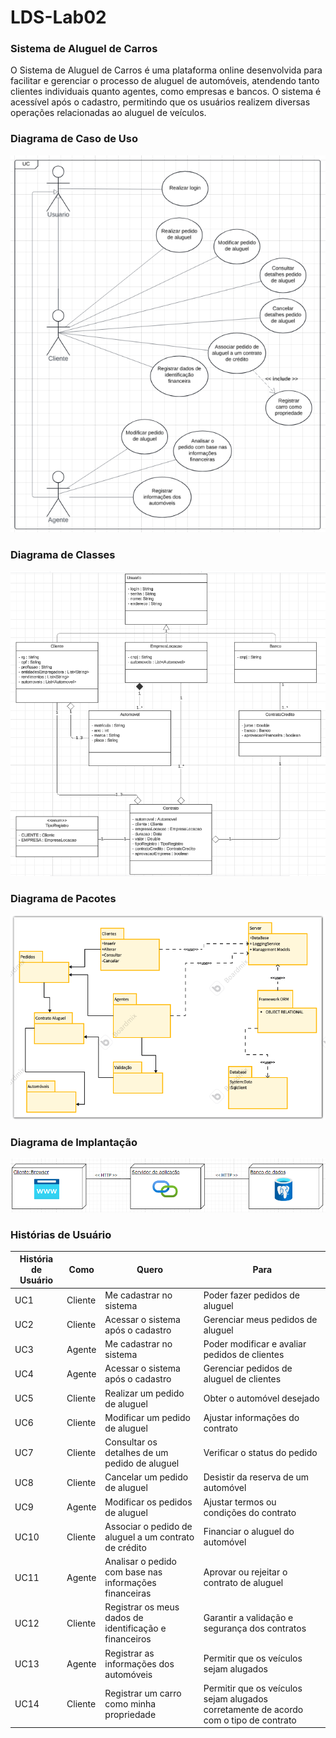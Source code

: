 # LDS-Lab02
### Sistema de Aluguel de Carros
O Sistema de Aluguel de Carros é uma plataforma online desenvolvida para facilitar e gerenciar o processo de aluguel de automóveis, atendendo tanto clientes individuais quanto agentes, como empresas e bancos. O sistema é acessível após o cadastro, permitindo que os usuários realizem diversas operações relacionadas ao aluguel de veículos.

### Diagrama de Caso de Uso
![User Case](./LDS-Lab02/images/UserCaseDiagram-lab02.png)

### Diagrama de Classes
![Class Diagram](./LDS-Lab02/images/diagrama_classe_lab02.PNG)

### Diagrama de Pacotes
![Package Diagram](./LDS-Lab02/images/diagrama_pacotes_lab02.png)

### Diagrama de Implantação
![Implantation Diagram](./LDS-Lab02/images/diagrama_implantacao_lab02.png)

### Histórias de Usuário

| **História de Usuário** | **Como**        | **Quero**                               | **Para**                                       |
|-------------------------|-----------------|-----------------------------------------|------------------------------------------------|
| UC1 | Cliente     | Me cadastrar no sistema                              | Poder fazer pedidos de aluguel                            |
| UC2 | Cliente     | Acessar o sistema após o cadastro                             | Gerenciar meus pedidos de aluguel                |
| UC3 | Agente     | Me cadastrar no sistema                              | Poder modificar e avaliar pedidos de clientes              |
| UC4 | Agente     | Acessar o sistema após o cadastro                             | Gerenciar pedidos de aluguel de clientes          |
| UC5 |	Cliente	   |     Realizar um pedido de aluguel            |  	Obter o automóvel desejado   |
| UC6 |	Cliente |	Modificar um pedido de aluguel	| Ajustar informações do contrato |
| UC7 |	Cliente |	Consultar os detalhes de um pedido de aluguel |	Verificar o status do pedido |
| UC8 |	Cliente | Cancelar um pedido de aluguel |	Desistir da reserva de um automóvel |
| UC9 |	Agente	| Modificar os pedidos de aluguel	| Ajustar termos ou condições do contrato |
| UC10 |	Cliente |	Associar o pedido de aluguel a um contrato de crédito	| Financiar o aluguel do automóvel |
| UC11 |	Agente	| Analisar o pedido com base nas informações financeiras |	Aprovar ou rejeitar o contrato de aluguel |
| UC12 |	Cliente |	Registrar os meus dados de identificação e financeiros | Garantir a validação e segurança dos contratos |
| UC13 |	Agente	| Registrar as informações dos automóveis |	Permitir que os veículos sejam alugados |
| UC14 |	Cliente	| Registrar um carro como minha propriedade |	Permitir que os veículos sejam alugados corretamente de acordo com o tipo de contrato |
